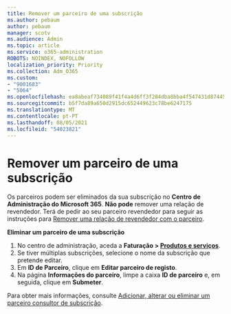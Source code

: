 ```yaml
---
title: Remover um parceiro de uma subscrição
ms.author: pebaum
author: pebaum
manager: scotv
ms.audience: Admin
ms.topic: article
ms.service: o365-administration
ROBOTS: NOINDEX, NOFOLLOW
localization_priority: Priority
ms.collection: Adm_O365
ms.custom:
- "9001683"
- "5064"
ms.openlocfilehash: ea8abeaf734089f41f4a4d6ff3f284dba8bba4f547431d87445c249983dccb55
ms.sourcegitcommit: b5f7da89a650d2915dc652449623c78be6247175
ms.translationtype: MT
ms.contentlocale: pt-PT
ms.lasthandoff: 08/05/2021
ms.locfileid: "54023821"
---
```

# <a name="remove-a-partner-from-a-subscription"></a>Remover um parceiro de uma subscrição

Os parceiros podem ser eliminados da sua subscrição no **Centro de Administração do Microsoft 365**. **Não pode** remover uma relação de revendedor. Terá de pedir ao seu parceiro revendedor para seguir as instruções para [Remover uma relação de revendedor com o parceiro](https://docs.microsoft.com/partner-center/remove-a-relationship).

**Eliminar um parceiro de uma subscrição**

1. No centro de administração, aceda a **Faturação > [Produtos e serviços](https://go.microsoft.com/fwlink/p/?linkid=842054)**.
2. Se tiver múltiplas subscrições, selecione o nome da subscrição que pretende editar.
3. Em **ID de Parceiro**, clique em **Editar parceiro de registo**.
4. Na página **Informações do parceiro**, limpe a caixa **ID de parceiro** e, em seguida, clique em **Submeter**.

Para obter mais informações, consulte [Adicionar, alterar ou eliminar um parceiro consultor de subscrição](https://docs.microsoft.com/microsoft-365/admin/misc/add-partner?view=o365-worldwide).

